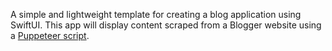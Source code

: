 A simple and lightweight template for creating a blog application using SwiftUI. This app will display content scraped from a Blogger website using a [Puppeteer script](https://github.com/harr1424/BlogBackup).
